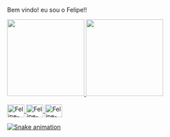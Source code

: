 Bem vindo! eu sou o Felipe!!

 <a href="https://github.com/rafaballerini">
  <img height="180em" src="https://github-readme-stats.vercel.app/api?username=felgonsa&show_icons=true&theme=dark&include_all_commits=true&count_private=true""/>
  <img height="180em" src="https://github-readme-stats.vercel.app/api/top-langs/?username=felgonsa&layout=compact&langs_count=7&theme=dark"/>
</div>

<div style="display: inline_block"><br>
                                  
                                  
    
          
  <img align="center" alt="Felipe-HTML" height="30" width="40" src="https://cdn.jsdelivr.net/gh/devicons/devicon/icons/html5/html5-original.svg">
  <img align="center" alt="Felipe-HTML" height="30" width="40" src="https://cdn.jsdelivr.net/gh/devicons/devicon/icons/javascript/javascript-original.svg">  
  <img align="center" alt="Felipe-HTML" height="30" width="40" src="https://cdn.jsdelivr.net/gh/devicons/devicon/icons/css3/css3-original.svg">
  
  ![Snake animation](https://github.com/Felgonsa)
 

</div>
